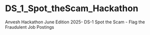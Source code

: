 # DS_1_Spot_theScam_Hackathon
Anvesh Hackathon June Edition 2025- DS-1 Spot the Scam - Flag the Fraudulent Job Postings
